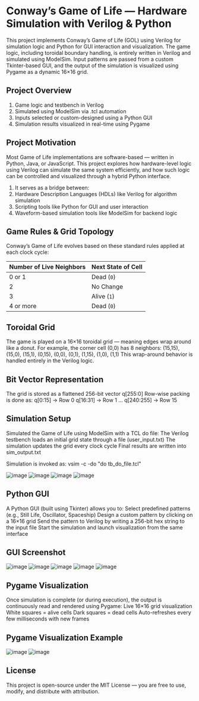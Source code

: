 # Conway’s Game of Life — Hardware Simulation with Verilog & Python
This project implements Conway’s Game of Life (GOL) using Verilog for simulation logic and Python for GUI interaction and visualization. The game logic, including toroidal boundary handling, is entirely written in Verilog and simulated using ModelSim. Input patterns are passed from a custom Tkinter-based GUI, and the output of the simulation is visualized using Pygame as a dynamic 16×16 grid.

## Project Overview
1. Game logic and testbench in Verilog
2. Simulated using ModelSim via .tcl automation
3. Inputs selected or custom-designed using a Python GUI
4. Simulation results visualized in real-time using Pygame

## Project Motivation
Most Game of Life implementations are software-based — written in Python, Java, or JavaScript. This project explores how hardware-level logic using Verilog can simulate the same system efficiently, and how such logic can be controlled and visualized through a hybrid Python interface.
1. It serves as a bridge between:
2. Hardware Description Languages (HDLs) like Verilog for algorithm simulation
3. Scripting tools like Python for GUI and user interaction
4. Waveform-based simulation tools like ModelSim for backend logic

## Game Rules & Grid Topology
Conway’s Game of Life evolves based on these standard rules applied at each clock cycle:

| Number of Live Neighbors | Next State of Cell |
|--------------------------|---------------------|
| 0 or 1                   | Dead (`0`)          |
| 2                        | No Change           |
| 3                        | Alive (`1`)         |
| 4 or more                | Dead (`0`)          |

## Toroidal Grid
The game is played on a 16×16 toroidal grid — meaning edges wrap around like a donut.
For example, the corner cell (0,0) has 8 neighbors:
(15,15), (15,0), (15,1),
(0,15),  (0,0),   (0,1),
(1,15),  (1,0),  (1,1)
This wrap-around behavior is handled entirely in the Verilog logic.

##  Bit Vector Representation
The grid is stored as a flattened 256-bit vector q[255:0]
Row-wise packing is done as:
q[0:15] → Row 0
q[16:31] → Row 1
…
q[240:255] → Row 15

## Simulation Setup
Simulated the Game of Life using ModelSim with a TCL do file:
The Verilog testbench loads an initial grid state through a file (user_input.txt)
The simulation updates the grid every clock cycle
Final results are written into sim_output.txt

Simulation is invoked as:
vsim -c -do "do tb_do_file.tcl"

![image](https://github.com/user-attachments/assets/3515ba13-cf1b-473a-8dd7-1eb87a54014c)
![image](https://github.com/user-attachments/assets/518c3d7e-2628-4cd4-8853-bab5d92ea830) 
![image](https://github.com/user-attachments/assets/55d96bea-05cb-4b42-93eb-cc95dd13d9a3)
![image](https://github.com/user-attachments/assets/861cde22-00cf-4882-bb15-95aaf5e6ea40)


## Python GUI
A Python GUI (built using Tkinter) allows you to:
Select predefined patterns (e.g., Still Life, Oscillator, Spaceship)
Design a custom pattern by clicking on a 16×16 grid
Send the pattern to Verilog by writing a 256-bit hex string to the input file
Start the simulation and launch visualization from the same interface

## GUI Screenshot
![image](https://github.com/user-attachments/assets/31241b68-fdaf-4d2e-b447-af0dd7fbdeac)  ![image](https://github.com/user-attachments/assets/e00fcbae-7880-4867-b371-4af9551d5f45)
![image](https://github.com/user-attachments/assets/e4f1a2b7-80a6-465c-85ce-2ba88339fdd8)
![image](https://github.com/user-attachments/assets/6bfb396b-ec9f-4f61-904c-9a815bb88dd4)  ![image](https://github.com/user-attachments/assets/6ba5f877-acad-4128-8ffc-e3fb8a4fed48)

##  Pygame Visualization
Once simulation is complete (or during execution), the output is continuously read and rendered using Pygame:
Live 16×16 grid visualization
White squares = alive cells
Dark squares = dead cells
Auto-refreshes every few milliseconds with new frames
## Pygame Visualization Example
![image](https://github.com/user-attachments/assets/ad19d86d-06c4-48cc-a482-8ca8043f3108)  ![image](https://github.com/user-attachments/assets/1b4df2f8-0758-4154-90e6-db4c0b479554)

## License
This project is open-source under the MIT License — you are free to use, modify, and distribute with attribution.















